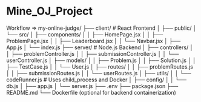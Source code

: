 # Mine_OJ_Project

Workflow => 
my-online-judge/
├── client/                   # React Frontend
│   ├── public/
│   └── src/
│       ├── components/
│       │   ├── HomePage.jsx
│       │   ├── ProblemPage.jsx
│       │   ├── Leaderboard.jsx
│       │   └── Navbar.jsx
│       ├── App.js
│       └── index.js
├── server/                   # Node.js Backend
│   ├── controllers/
│   │   ├── problemController.js
│   │   ├── submissionController.js
│   │   └── userController.js
│   ├── models/
│   │   ├── Problem.js
│   │   ├── Solution.js
│   │   ├── TestCase.js
│   │   └── User.js
│   ├── routes/
│   │   ├── problemRoutes.js
│   │   ├── submissionRoutes.js
│   │   └── userRoutes.js
│   ├── utils/
│   │   └── codeRunner.js         # Uses child_process and Docker
│   ├── config/
│   │   └── db.js
│   ├── app.js
│   └── server.js
├── .env
├── package.json
├── README.md
└── Dockerfile (optional for backend containerization)
